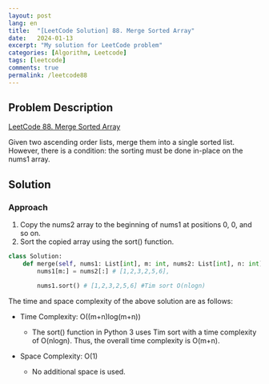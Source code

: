 ```yaml
---
layout: post
lang: en
title:  "[LeetCode Solution] 88. Merge Sorted Array"
date:   2024-01-13
excerpt: "My solution for LeetCode problem"
categories: [Algorithm, Leetcode]
tags: [leetcode]
comments: true
permalink: /leetcode88
---
```


## Problem Description
[LeetCode 88. Merge Sorted Array](https://leetcode.com/problems/merge-sorted-array/description/?envType=study-plan-v2&envId=top-interview-150)

Given two ascending order lists, merge them into a single sorted list. However, there is a condition: the sorting must be done in-place on the nums1 array.

## Solution
### Approach
1) Copy the nums2 array to the beginning of nums1 at positions 0, 0, and so on.
2) Sort the copied array using the sort() function.

```python
class Solution:
    def merge(self, nums1: List[int], m: int, nums2: List[int], n: int) -> None:
        nums1[m:] = nums2[:] # [1,2,3,2,5,6],

        nums1.sort() # [1,2,3,2,5,6] #Tim sort O(nlogn)
```

The time and space complexity of the above solution are as follows:

* Time Complexity: O((m+n)log(m+n))
  - The sort() function in Python 3 uses Tim sort with a time complexity of O(nlogn). Thus, the overall time complexity is O(m+n).

* Space Complexity: O(1)
  - No additional space is used.
